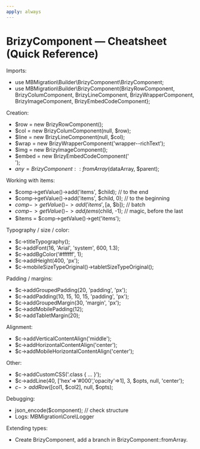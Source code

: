 ```yaml
---
apply: always
---
```


# BrizyComponent — Cheatsheet (Quick Reference)

Imports:
- use MBMigration\Builder\BrizyComponent\BrizyComponent;
- use MBMigration\Builder\BrizyComponent\{BrizyRowComponent, BrizyColumComponent, BrizyLineComponent, BrizyWrapperComponent, BrizyImageComponent, BrizyEmbedCodeComponent};

Creation:
- $row = new BrizyRowComponent();
- $col = new BrizyColumComponent(null, $row);
- $line = new BrizyLineComponent(null, $col);
- $wrap = new BrizyWrapperComponent('wrapper--richText');
- $img = new BrizyImageComponent();
- $embed = new BrizyEmbedCodeComponent('<div/>');
- $any = BrizyComponent::fromArray($dataArray, $parent);

Working with items:
- $comp->getValue()->add('items', $child); // to the end
- $comp->getValue()->add('items', $child, 0); // to the beginning
- $comp->getValue()->add('items', [$a, $b]); // batch
- $comp->getValue()->add_items($child, -1); // magic, before the last
- $items = $comp->getValue()->get('items');

Typography / size / color:
- $c->titleTypography();
- $c->addFont(16, 'Arial', 'system', 600, 1.3);
- $c->addBgColor('#ffffff', 1);
- $c->addHeight(400, 'px');
- $c->mobileSizeTypeOriginal()->tabletSizeTypeOriginal();

Padding / margins:
- $c->addGroupedPadding(20, 'padding', 'px');
- $c->addPadding(10, 15, 10, 15, 'padding', 'px');
- $c->addGroupedMargin(30, 'margin', 'px');
- $c->addMobilePadding(12);
- $c->addTabletMargin(20);

Alignment:
- $c->addVerticalContentAlign('middle');
- $c->addHorizontalContentAlign('center');
- $c->addMobileHorizontalContentAlign('center');

Other:
- $c->addCustomCSS('.class { ... }');
- $c->addLine(40, ['hex'=>'#000','opacity'=>1], 3, $opts, null, 'center');
- $c->addRow([$col1, $col2], null, $opts);

Debugging:
- json_encode($component); // check structure
- Logs: MBMigration\Core\Logger

Extending types:
- Create Brizy<MyType>Component, add a branch in BrizyComponent::fromArray.
